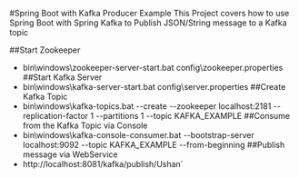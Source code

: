 #Spring Boot with Kafka Producer Example
This Project covers how to use Spring Boot with Spring Kafka to Publish JSON/String message to a Kafka topic

##Start Zookeeper
- bin\windows\zookeeper-server-start.bat config\zookeeper.properties
##Start Kafka Server
- bin\windows\kafka-server-start.bat config\server.properties
##Create Kafka Topic
- bin\windows\kafka-topics.bat --create --zookeeper localhost:2181 --replication-factor 1 --partitions 1 --topic KAFKA_EXAMPLE
##Consume from the Kafka Topic via Console
- bin\windows\kafka-console-consumer.bat --bootstrap-server localhost:9092 --topic KAFKA_EXAMPLE --from-beginning
##Publish message via WebService
- http://localhost:8081/kafka/publish/Ushan`
